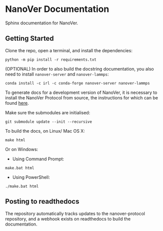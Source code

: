 # NanoVer Documentation

Sphinx documentation for NanoVer. 

## Getting Started

Clone the repo, open a terminal, and install the dependencies: 

```
python -m pip install -r requirements.txt
```

(OPTIONAL) In order to also build the docstring documentation, you also need to 
install `nanover-server` and `nanover-lammps`:

```
conda install -c irl -c conda-forge nanover-server nanover-lammps
```

To generate docs for a development version of NanoVer, it is necessary to 
install the NanoVer Protocol from source, the instructions for which
can be found [here](https://github.com/IRL2/nanover-protocol/blob/main/README.md#setup-nanover-protocol-for-developers-on-mac-and-linux).

Make sure the submodules are initialised: 

```
git submodule update --init --recursive
```

To build the docs, on Linux/ Mac OS X:

```
make html
```

Or on Windows:

* Using Command Prompt:
```
make.bat html
```
* Using PowerShell:
```
./make.bat html
```


## Posting to readthedocs 

The repository automatically tracks updates to the nanover-protocol repository, 
and a webhook exists on readthedocs to build the documentation. 

